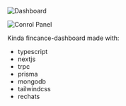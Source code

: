 ![Dashboard](https://cortex-static-344604913084-eucentral.s3.eu-central-1.amazonaws.com/fnc_dashboard.png)

![Conrol Panel](https://cortex-static-344604913084-eucentral.s3.eu-central-1.amazonaws.com/fnc_control.png)

Kinda fincance-dashboard made with:
 - typescript
 - nextjs
 - trpc
 - prisma
 - mongodb
 - tailwindcss
 - rechats
